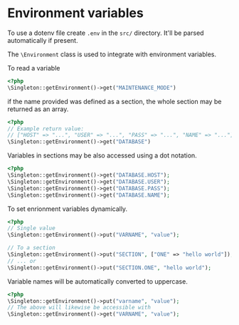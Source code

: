 # Environment variables
To use a dotenv file create `.env` in the `src/` directory.
It'll be parsed automatically if present.  

The `\Environment` class is used to integrate with environment variables.

To read a variable
```php
<?php
\Singleton::getEnvironment()->get("MAINTENANCE_MODE")
```

if the name provided was defined as a section, the whole section may be returned as an array.

```php
<?php
// Example return value:
// ["HOST" => "...", "USER" => "...", "PASS" => "...", "NAME" => "..."]
\Singleton::getEnvironment()->get("DATABASE")
```

Variables in sections may be also accessed using a dot notation.

```php
<?php
\Singleton::getEnvironment()->get("DATABASE.HOST");
\Singleton::getEnvironment()->get("DATABASE.USER");
\Singleton::getEnvironment()->get("DATABASE.PASS");
\Singleton::getEnvironment()->get("DATABASE.NAME");
```

To set enrionment variables dynamically.

```php
<?php
// Single value
\Singleton::getEnvironment()->put("VARNAME", "value");

// To a section
\Singleton::getEnvironment()->put("SECTION", ["ONE" => "hello world"]);
// ... or
\Singleton::getEnvironment()->put("SECTION.ONE", "hello world");
```

Variable names will be automatically converted to uppercase.

```php
<?php
\Singleton::getEnvironment()->put("varname", "value");
// The above will likewise be accessible with
\Singleton::getEnvironment()->get("VARNAME", "value");
```